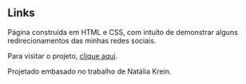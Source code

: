 ## Links 
Página construída em HTML e CSS, com intuíto de demonstrar alguns redirecionamentos das minhas redes sociais.

Para visitar o projeto, <a href="">clique aqui</a>.

Projetado embasado no trabalho de Natália Krein.
